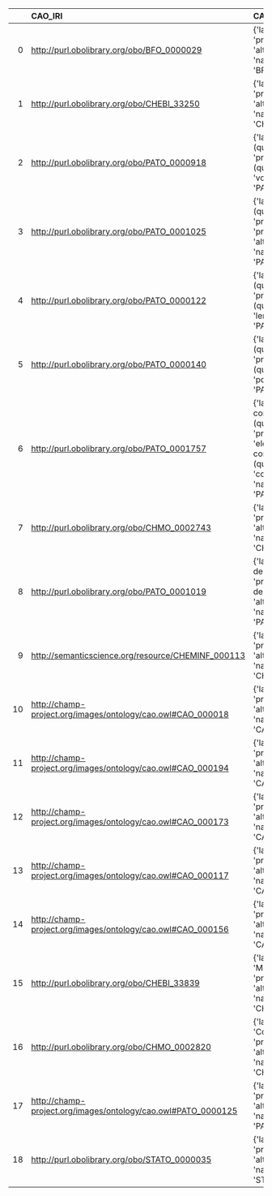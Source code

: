 |    | CAO_IRI                                                       | CAO_DESC                                                                                                                                             | CIF_IRI                                                                                           | CIF_DESC                                  | CIF_DEF   |
|---:|:--------------------------------------------------------------|:-----------------------------------------------------------------------------------------------------------------------------------------------------|:--------------------------------------------------------------------------------------------------|:------------------------------------------|:----------|
|  0 | http://purl.obolibrary.org/obo/BFO_0000029                    | {'label': 'site', 'prefLabel': 'site', 'altLabel': None, 'name': 'BFO_0000029'}                                                                      | http://emmo.info/domain-crystallography/crystallography#EMMO_ea30edf8_be85_4b92_a649_1cedb3bab550 | {'prefLabel': 'site'}                     | []        |
|  1 | http://purl.obolibrary.org/obo/CHEBI_33250                    | {'label': 'Atom', 'prefLabel': None, 'altLabel': None, 'name': 'CHEBI_33250'}                                                                        | http://emmo.info/domain-crystallography/cif_core#ATOM                                             | {'prefLabel': 'Atom', 'name': 'Atom'}     | []        |
|  2 | http://purl.obolibrary.org/obo/PATO_0000918                   | {'label': 'volume (quality)', 'prefLabel': 'volume (quality)', 'altLabel': 'volume', 'name': 'PATO_0000918'}                                         | http://emmo.info/emmo#EMMO_f1a51559_aa3d_43a0_9327_918039f0dfed                                   | {'prefLabel': 'volume'}                   | []        |
|  3 | http://purl.obolibrary.org/obo/PATO_0001025                   | {'label': 'pressure (quality)', 'prefLabel': 'pressure (quality)', 'altLabel': 'pressure', 'name': 'PATO_0001025'}                                   | http://emmo.info/emmo#EMMO_50a44256_9dc5_434b_bad4_74a4d9a29989                                   | {'prefLabel': 'pressure'}                 | []        |
|  4 | http://purl.obolibrary.org/obo/PATO_0000122                   | {'label': 'length (quality)', 'prefLabel': 'length (quality)', 'altLabel': 'length', 'name': 'PATO_0000122'}                                         | http://emmo.info/emmo#EMMO_cd2cd0de_e0cc_4ef1_b27e_2e88db027bac                                   | {'prefLabel': 'length'}                   | []        |
|  5 | http://purl.obolibrary.org/obo/PATO_0000140                   | {'label': 'position (quality)', 'prefLabel': 'position (quality)', 'altLabel': 'position', 'name': 'PATO_0000140'}                                   | http://emmo.info/emmo#EMMO_44da6d75_54a4_4aa8_bd3a_156f6e9abb8e                                   | {'altLabel': 'position'}                  | []        |
|  6 | http://purl.obolibrary.org/obo/PATO_0001757                   | {'label': 'electrical conductivity (quality)', 'prefLabel': 'electrical conductivity (quality)', 'altLabel': 'conductivity', 'name': 'PATO_0001757'} | http://emmo.info/emmo#EMMO_cde4368c_1d4d_4c94_8548_604749523c6d                                   | {'altLabel': 'conductivity'}              | []        |
|  7 | http://purl.obolibrary.org/obo/CHMO_0002743                   | {'label': 'Matrix', 'prefLabel': None, 'altLabel': None, 'name': 'CHMO_0002743'}                                                                     | http://emmo.info/domain-crystallography/cif_top#Matrix                                            | {'prefLabel': 'Matrix', 'name': 'Matrix'} | []        |
|  8 | http://purl.obolibrary.org/obo/PATO_0001019                   | {'label': 'mass density (quality)', 'prefLabel': 'mass density (quality)', 'altLabel': 'density', 'name': 'PATO_0001019'}                            | http://emmo.info/emmo#EMMO_06448f64_8db6_4304_8b2c_e785dba82044                                   | {'prefLabel': 'density'}                  | []        |
|  9 | http://semanticscience.org/resource/CHEMINF_000113            | {'label': 'InChI', 'prefLabel': None, 'altLabel': None, 'name': 'CHEMINF_000113'}                                                                    | http://emmo.info/emmo#EMMO_d74ed682_894f_46c5_87cb_167f60926965                                   | {'prefLabel': 'InChI'}                    | []        |
| 10 | http://champ-project.org/images/ontology/cao.owl#CAO_000018   | {'label': 'Matrix', 'prefLabel': None, 'altLabel': None, 'name': 'CAO_000018'}                                                                       | http://emmo.info/domain-crystallography/cif_top#Matrix                                            | {'prefLabel': 'Matrix', 'name': 'Matrix'} | []        |
| 11 | http://champ-project.org/images/ontology/cao.owl#CAO_000194   | {'label': 'Solution', 'prefLabel': None, 'altLabel': None, 'name': 'CAO_000194'}                                                                     | http://emmo.info/emmo#EMMO_2031516a_2be7_48e8_9af7_7e1270e308fe                                   | {'prefLabel': 'Solution'}                 | []        |
| 12 | http://champ-project.org/images/ontology/cao.owl#CAO_000173   | {'label': 'Property', 'prefLabel': None, 'altLabel': None, 'name': 'CAO_000173'}                                                                     | http://emmo.info/emmo#EMMO_b7bcff25_ffc3_474e_9ab5_01b1664bd4ba                                   | {'prefLabel': 'Property'}                 | []        |
| 13 | http://champ-project.org/images/ontology/cao.owl#CAO_000117   | {'label': 'Exponent', 'prefLabel': None, 'altLabel': None, 'name': 'CAO_000117'}                                                                     | http://emmo.info/emmo#EMMO_223d9523_4169_4ecd_b8af_acad1215e1ff                                   | {'prefLabel': 'Exponent'}                 | []        |
| 14 | http://champ-project.org/images/ontology/cao.owl#CAO_000156   | {'label': 'Mixture', 'prefLabel': None, 'altLabel': None, 'name': 'CAO_000156'}                                                                      | http://emmo.info/emmo#EMMO_ec2c8ac8_98c5_4c74_b85b_ff8e8ca6655c                                   | {'prefLabel': 'Mixture'}                  | []        |
| 15 | http://purl.obolibrary.org/obo/CHEBI_33839                    | {'label': 'Macromolecule', 'prefLabel': None, 'altLabel': None, 'name': 'CHEBI_33839'}                                                               | http://emmo.info/emmo#EMMO_a14dd591_8b7a_4847_8c91_3a2f421a45b4                                   | {'prefLabel': 'Macromolecule'}            | []        |
| 16 | http://purl.obolibrary.org/obo/CHMO_0002820                   | {'label': 'Concentration', 'prefLabel': None, 'altLabel': None, 'name': 'CHMO_0002820'}                                                              | http://emmo.info/emmo#EMMO_d5be1faf_0c56_4f5a_9b78_581e6dee949f                                   | {'altLabel': 'Concentration'}             | []        |
| 17 | http://champ-project.org/images/ontology/cao.owl#PATO_0000125 | {'label': 'Mass', 'prefLabel': None, 'altLabel': None, 'name': 'PATO_0000125'}                                                                       | http://emmo.info/emmo#EMMO_ed4af7ae_63a2_497e_bb88_2309619ea405                                   | {'prefLabel': 'Mass'}                     | []        |
| 18 | http://purl.obolibrary.org/obo/STATO_0000035                  | {'label': 'Range', 'prefLabel': None, 'altLabel': None, 'name': 'STATO_0000035'}                                                                     | http://emmo.info/domain-crystallography/cif_top#Range                                             | {'prefLabel': 'Range', 'name': 'Range'}   | []        |